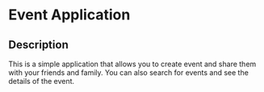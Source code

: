 # Event Application

## Description
This is a simple application that allows you to create event and share them with your friends and family. You can also search for events and see the details of the event. 


